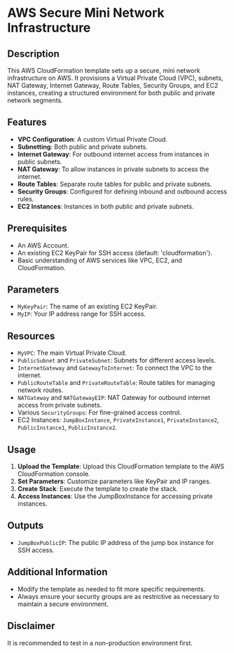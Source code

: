 # AWS Secure Mini Network Infrastructure

## Description

This AWS CloudFormation template sets up a secure, mini network infrastructure on AWS. It provisions a Virtual Private Cloud (VPC), subnets, NAT Gateway, Internet Gateway, Route Tables, Security Groups, and EC2 instances, creating a structured environment for both public and private network segments.

## Features

- **VPC Configuration**: A custom Virtual Private Cloud.
- **Subnetting**: Both public and private subnets.
- **Internet Gateway**: For outbound internet access from instances in public subnets.
- **NAT Gateway**: To allow instances in private subnets to access the internet.
- **Route Tables**: Separate route tables for public and private subnets.
- **Security Groups**: Configured for defining inbound and outbound access rules.
- **EC2 Instances**: Instances in both public and private subnets.

## Prerequisites

- An AWS Account.
- An existing EC2 KeyPair for SSH access (default: 'cloudformation').
- Basic understanding of AWS services like VPC, EC2, and CloudFormation.

## Parameters

- `MyKeyPair`: The name of an existing EC2 KeyPair.
- `MyIP`: Your IP address range for SSH access.

## Resources

- `MyVPC`: The main Virtual Private Cloud.
- `PublicSubnet` and `PrivateSubnet`: Subnets for different access levels.
- `InternetGateway` and `GatewayToInternet`: To connect the VPC to the internet.
- `PublicRouteTable` and `PrivateRouteTable`: Route tables for managing network routes.
- `NATGateway` and `NATGatewayEIP`: NAT Gateway for outbound internet access from private subnets.
- Various `SecurityGroups`: For fine-grained access control.
- EC2 Instances: `JumpBoxInstance`, `PrivateInstance1`, `PrivateInstance2`, `PublicInstance1`, `PublicInstance2`.

## Usage

1. **Upload the Template**: Upload this CloudFormation template to the AWS CloudFormation console.
2. **Set Parameters**: Customize parameters like KeyPair and IP ranges.
3. **Create Stack**: Execute the template to create the stack.
4. **Access Instances**: Use the JumpBoxInstance for accessing private instances.

## Outputs

- `JumpBoxPublicIP`: The public IP address of the jump box instance for SSH access.

## Additional Information

- Modify the template as needed to fit more specific requirements.
- Always ensure your security groups are as restrictive as necessary to maintain a secure environment.

## Disclaimer

It is recommended to test in a non-production environment first.
